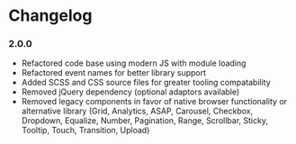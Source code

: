 # Changelog

<!-- -->

### 2.0.0

* Refactored code base using modern JS with module loading
* Refactored event names for better library support
* Added SCSS and CSS source files for greater tooling compatability
* Removed jQuery dependency (optional adaptors available)
* Removed legacy components in favor of native browser functionality or alternative library (Grid, Analytics, ASAP, Carousel, Checkbox, Dropdown, Equalize, Number, Pagination, Range, Scrollbar, Sticky, Tooltip, Touch, Transition, Upload)